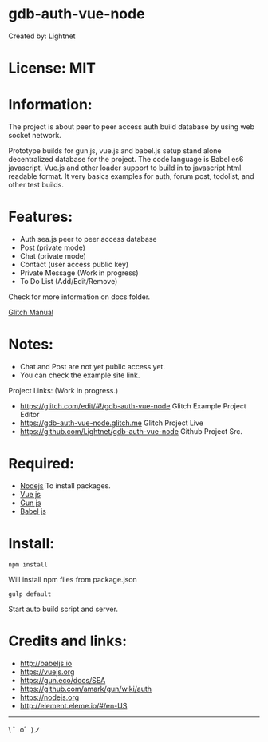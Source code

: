 # gdb-auth-vue-node

 Created by: Lightnet

# License: MIT

# Information:
 The project is about peer to peer access auth build database by using web socket network.

 Prototype builds for gun.js, vue.js and babel.js setup stand alone decentralized database for the project. The code language is Babel es6 javascript, Vue.js and other loader support to build in to javascript html readable format. It very basics examples for auth, forum post, todolist, and other test builds.

# Features:
 * Auth sea.js peer to peer access database
 * Post (private mode)
 * Chat (private mode)
 * Contact (user access public key)
 * Private Message (Work in progress)
 * To Do List (Add/Edit/Remove)

 Check for more information on docs folder.

 [Glitch Manual](docs/glitch.md)

# Notes:
 * Chat and Post are not yet public access yet.
 * You can check the example site link.

Project Links: (Work in progress.)
 * https://glitch.com/edit/#!/gdb-auth-vue-node Glitch Example Project Editor 
 * https://gdb-auth-vue-node.glitch.me Glitch Project Live
 * https://github.com/Lightnet/gdb-auth-vue-node Github Project Src.

# Required:
 * [Nodejs](https://nodejs.org) To install packages.
 * [Vue js](https://vuejs.org/)
 * [Gun js](https://gun.eco)
 * [Babel js](https://babeljs.io/)

# Install:
```
npm install

```
Will install npm files from package.json

```
gulp default
```
Start auto build script and server.

# Credits and links:
 * http://babeljs.io
 * https://vuejs.org
 * https://gun.eco/docs/SEA
 * https://github.com/amark/gun/wiki/auth
 * https://nodejs.org
 * http://element.eleme.io/#/en-US

-------------------

\ ゜o゜)ノ
